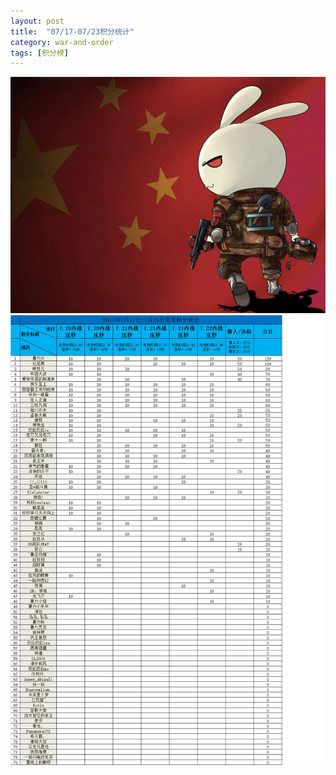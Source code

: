 ```yaml
---
layout: post
title:  "07/17-07/23积分统计"
category: war-and-order
tags: [积分榜]
---
```

![Logo](/media/files/2017/03/24/logo.jpg)
![Core716](/media/files/2017/07/723.png)